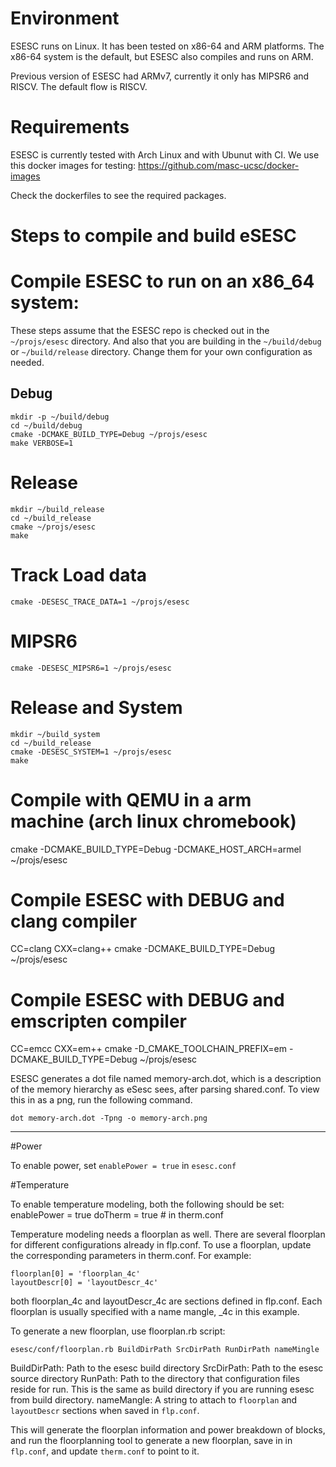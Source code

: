 # Environment 
ESESC runs on Linux.  It has been tested on x86-64 and ARM platforms. The x86-64 system is the default, but ESESC also compiles and runs on ARM.

Previous version of ESESC had ARMv7, currently it only has MIPSR6 and RISCV. The default flow is RISCV.


# Requirements 
ESESC is currently tested with Arch Linux and with Ubunut with CI. We use this docker images for testing: https://github.com/masc-ucsc/docker-images


Check the dockerfiles to see the required packages.


# Steps to compile and build eSESC

# Compile ESESC to run on an x86_64 system:

These steps assume that the ESESC repo is checked out in the `~/projs/esesc` directory. And also that you are building in the `~/build/debug` or `~/build/release` directory. Change them for your own configuration as needed.

## Debug
    mkdir -p ~/build/debug
    cd ~/build/debug
    cmake -DCMAKE_BUILD_TYPE=Debug ~/projs/esesc
    make VERBOSE=1

# Release
    mkdir ~/build_release
    cd ~/build_release
    cmake ~/projs/esesc
    make

# Track Load data
    cmake -DESESC_TRACE_DATA=1 ~/projs/esesc

# MIPSR6
    cmake -DESESC_MIPSR6=1 ~/projs/esesc

# Release and System
    mkdir ~/build_system
    cd ~/build_release
    cmake -DESESC_SYSTEM=1 ~/projs/esesc
    make

# Compile with QEMU in a arm machine (arch linux chromebook)

cmake -DCMAKE_BUILD_TYPE=Debug -DCMAKE_HOST_ARCH=armel ~/projs/esesc

# Compile ESESC with DEBUG and clang compiler

CC=clang CXX=clang++ cmake -DCMAKE_BUILD_TYPE=Debug ~/projs/esesc

# Compile ESESC with DEBUG and emscripten compiler

CC=emcc CXX=em++ cmake -D_CMAKE_TOOLCHAIN_PREFIX=em -DCMAKE_BUILD_TYPE=Debug ~/projs/esesc

ESESC generates a dot file named memory-arch.dot, which is a description of the memory hierarchy as eSesc sees, after parsing shared.conf.
To view this in as a png, run the following command. 

    dot memory-arch.dot -Tpng -o memory-arch.png

--------------------------------------------------------
#Power

To enable power, set `enablePower = true` in `esesc.conf`

#Temperature

To enable temperature modeling, both the following should be set: 
    enablePower = true 
    doTherm = true  # in therm.conf

Temperature modeling needs a floorplan as well. There are several floorplan for
different configurations already in flp.conf. To use a floorplan, update
the corresponding parameters in therm.conf. For example:

    floorplan[0] = 'floorplan_4c'
    layoutDescr[0] = 'layoutDescr_4c'

both floorplan_4c and layoutDescr_4c are sections defined in flp.conf.
Each floorplan is usually specified with a name mangle, _4c in this example.


To generate a new floorplan, use floorplan.rb script:

    esesc/conf/floorplan.rb BuildDirPath SrcDirPath RunDirPath nameMingle

BuildDirPath: Path to the esesc build directory
SrcDirPath: Path to the esesc source directory
RunPath: Path to the directory that configuration files reside for run. This is the same as build directory if you are running esesc from build directory.
nameMangle: A string to attach to `floorplan` and `layoutDescr` sections when saved in `flp.conf`.

This will generate the floorplan information and power breakdown of blocks,
and run the floorplanning tool to generate a new floorplan, save in in `flp.conf`, and 
update `therm.conf` to point to it.

